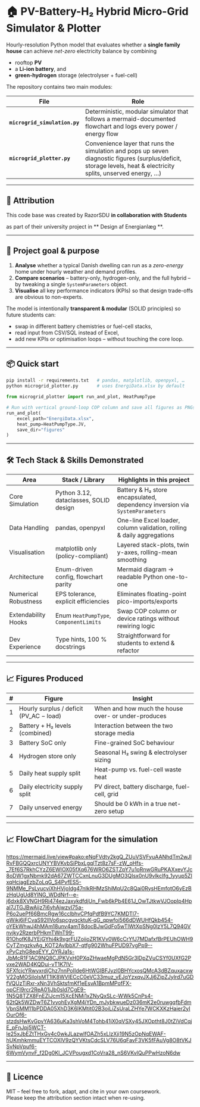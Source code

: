 # 🏠 PV-Battery-H₂ Hybrid Micro-Grid Simulator & Plotter

Hourly-resolution Python model that evaluates whether a **single family house** can achieve *net-zero* electricity balance by combining

* rooftop **PV**  
* a **Li-ion battery**, and  
* **green-hydrogen** storage (electrolyser + fuel-cell)  

The repository contains two main modules:

| File | Role |
|------|------|
| **`microgrid_simulation.py`** | Deterministic, modular simulator that follows a mermaid-documented flowchart and logs every power / energy flow |
| **`microgrid_plotter.py`**    | Convenience layer that runs the simulation and pops up seven diagnostic figures (surplus/deficit, storage levels, heat & electricity splits, unserved energy, …) |

---

## 👥 Attribution

This code base was created by RazorSDU **in collaboration with Students**  

as part of their university project in ** Design af Energianlæg **.

---

## 🎯 Project goal & purpose

1. **Analyse** whether a typical Danish dwelling can run as a *zero-energy* home under hourly weather and demand profiles.  
2. **Compare scenarios** – battery-only, hydrogen-only, and the full hybrid – by tweaking a single `SystemParameters` object.  
3. **Visualise** all key performance indicators (KPIs) so that design trade-offs are obvious to non-experts.

The model is intentionally **transparent & modular** (SOLID principles) so future students can:

* swap in different battery chemistries or fuel-cell stacks,
* read input from CSV/SQL instead of Excel,
* add new KPIs or optimisation loops – without touching the core loop.

---

## 📦 Quick start

```bash
pip install -r requirements.txt   # pandas, matplotlib, openpyxl, …
python microgrid_plotter.py       # uses EnergiData.xlsx by default
```

```python
from microgrid_plotter import run_and_plot, HeatPumpType

# Run with vertical ground-loop COP column and save all figures as PNGs
run_and_plot(
    excel_path="EnergiData.xlsx",
    heat_pump=HeatPumpType.JV,
    save_dir="figures"
)
```

---

## 🛠 Tech Stack & Skills Demonstrated

| Area | Stack / Library | Highlights in this project |
|------|------------------|-----------------------------|
| Core Simulation | Python 3.12, dataclasses, SOLID design | Battery & H₂ store encapsulated, dependency inversion via `SystemParameters` |
| Data Handling | pandas, openpyxl | One-line Excel loader, column validation, rolling & daily aggregations |
| Visualisation | matplotlib only (policy-compliant) | Layered stack-plots, twin y-axes, rolling-mean smoothing |
| Architecture | Enum-driven config, flowchart parity | Mermaid diagram → readable Python one-to-one |
| Numerical Robustness | EPS tolerance, explicit efficiencies | Eliminates floating-point pico-imports/exports |
| Extendability Hooks | Enum `HeatPumpType`, `ComponentLimits` | Swap COP column or device ratings without rewiring logic |
| Dev Experience | Type hints, 100 % docstrings | Straightforward for students to extend & refactor |

---

## 📈 Figures Produced

| # | Figure | Insight |
|---|--------|---------|
| 1 | Hourly surplus / deficit (PV_AC − load) | When and how much the house over- or under-produces |
| 2 | Battery + H₂ levels (combined) | Interaction between the two storage media |
| 3 | Battery SoC only | Fine-grained SoC behaviour |
| 4 | Hydrogen store only | Seasonal H₂ swing & electrolyser sizing |
| 5 | Daily heat supply split | Heat-pump vs. fuel-cell waste heat |
| 6 | Daily electricity supply split | PV direct, battery discharge, fuel-cell, grid |
| 7 | Daily unserved energy | Should be 0 kWh in a true net-zero setup |

---

## 📈 FlowChart Diagram for the simulation

https://mermaid.live/view#pako:eNqFVdty2kgQ_ZUuVSVFyuAANhdTm2wJIRvFBGQQxrcUNYYBVKvbSiPbxLgqlTzt8z7sF-zW_oHfs-_7Ef6S7RkhCYzZ6EWIOX05fXq676WRO6ZSTZpY7u1oRnwGRuPKAXxevYJc8oDW1gxNbmk92dA67ZWTCCxnLnuG3DUgMO3QIsx0nU9vlkcIfg_1yyup5ZIxqHcjagEzbZoLqG_S4PvfES5-9NMMe_PsLyucviXhHVjoIdg47nlkRHMzShiMqU2c8Qai0RysHEmfotO6yEzBzHqUgUd8YlNG_WDdNrf--e-j6dxk8XVNGH9Ri474ezJaxykdfdjUn_Fwb6kPb4E61J_OwTJtkwVJOopIp4HpaI7JTGJBwAijz7i6yhAjwzvI75a-P6o2uePf66BmcRgw16cclbhvCPfqPdfB9YC7KMDTl7-gWikj6iFCvaS92lIVo6spcgvqcktuK-qG_qpwfoi566dDWUHfQkb454-oYEkWhwJ4hMAm18unv4amT8docBJwGdFo5wTlWtXpSNg0lzY5L7Q94GVnvjky2RzerbPHkmTWnT99-R1OhofK8JYEjGYhj4k9xgrFUZoiioZR1KVv0W6cCrYfJ7MDafxfBrPEUhOWH9CyTZmgzkvAg_KOT2AvlbbX7-qtfg902WhuFPUD97vgPp9--xPyCzhG8eqEYY_OYRJa1s-JbMcR1F1AC9NQ8CJPKVxH0PXqZHwaeMgPdN5Gr3lDpZVuCSYf0UXfG2Pvxe2WAD4KQDui-vT1K7IV-SFXfcjcYRwyxrdjChz7nnPoIIde6HtWGIBFJyzl0BHYcxosQMcA3dBZquxacxwV22gMOSiloIsMT1IK8WVIECcC0eVC33muz_vEJqYzxqvJXJj6ZipZJylrd7uGDfVQUzTjRxr-xNn3VhSktsfmKf1eEsvA1BpmMPofFX-opCFI9rcr2ReA01jJb0sld7CgE9-1N5Q8TZX8FnEZIJcm15XcENMi1xZNyQxSLc-WWk5CnPs4-62tQk5WZDwT6Z1vyohEyXgM4iYDn_mJybkwueDz036mK2e0ruwgqfbFdmVbnSMM11bPDDA05XhD3K6IKMtit02B3oiLiZsUraLZHYe7WCKXKzHaier2yIOurOf6-stzdsHwKvGpvYA636uKa3shVoM4Tohb41jX0qVSXy45JXOptht8J0tZiVdCqjE_pFnJpj5WCT-le25xJbEZtTHxGv4c0wkJLazwlfOAZh5xLlzXji19N5zOpNqEWAF-hUKmhkmmuEYTCOXlV9zQYVKtsCdcSLV76U6qFavF3VK5fFAuVg8O8tVKJSvNpVpuf6-6WymVynvF_f2Dg0Kl_JCVPougxd1CoVra28_nS6VKvlQuPPwHzoN6dw

---

## 📜 Licence

MIT – feel free to fork, adapt, and cite in your own coursework.  
Please keep the attribution section intact when re-using.
